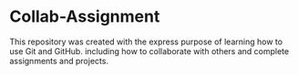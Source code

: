 # Collab-Assignment
This repository was created with the express purpose of learning how to use Git and GitHub.
including how to collaborate with others and complete assignments and projects.
